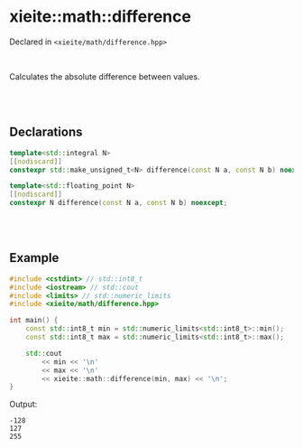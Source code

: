 # xieite::math::difference
Declared in `<xieite/math/difference.hpp>`

<br/>

Calculates the absolute difference between values.

<br/><br/>

## Declarations
```cpp
template<std::integral N>
[[nodiscard]]
constexpr std::make_unsigned_t<N> difference(const N a, const N b) noexcept;
```
```cpp
template<std::floating_point N>
[[nodiscard]]
constexpr N difference(const N a, const N b) noexcept;
```

<br/><br/>

## Example
```cpp
#include <cstdint> // std::int8_t
#include <iostream> // std::cout
#include <limits> // std::numeric_limits
#include <xieite/math/difference.hpp>

int main() {
	const std::int8_t min = std::numeric_limits<std::int8_t>::min();
	const std::int8_t max = std::numeric_limits<std::int8_t>::max();

	std::cout
		<< min << '\n'
		<< max << '\n'
		<< xieite::math::difference(min, max) << '\n';
}
```
Output:
```
-128
127
255
```
